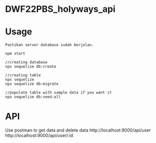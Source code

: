 # DWF22PBS_holyways_api

# Usage

```
Pastikan server database sudah berjalan.

npm start 

//creating database
npx sequelize db:create

//creating table
npx sequelize 
npx sequelize db:migrate

//populate table with sample data if you want it
npx sequelize db:seed:all
```

# API

Use postman to get data and delete data
http://localhost:9000/api/user
http://localhost:9000/api/user/:id
